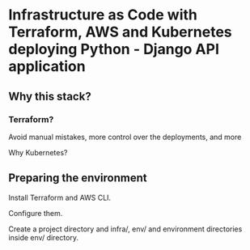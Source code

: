 # Infrastructure as Code with Terraform, AWS and Kubernetes deploying Python - Django API application

## Why this stack?

### Terraform?

Avoid manual mistakes, more control over the deployments, and more 

Why Kubernetes?

## Preparing the environment

Install Terraform and AWS CLI.

Configure them.

Create a project directory and infra/, env/ and environment directories inside env/ directory.


